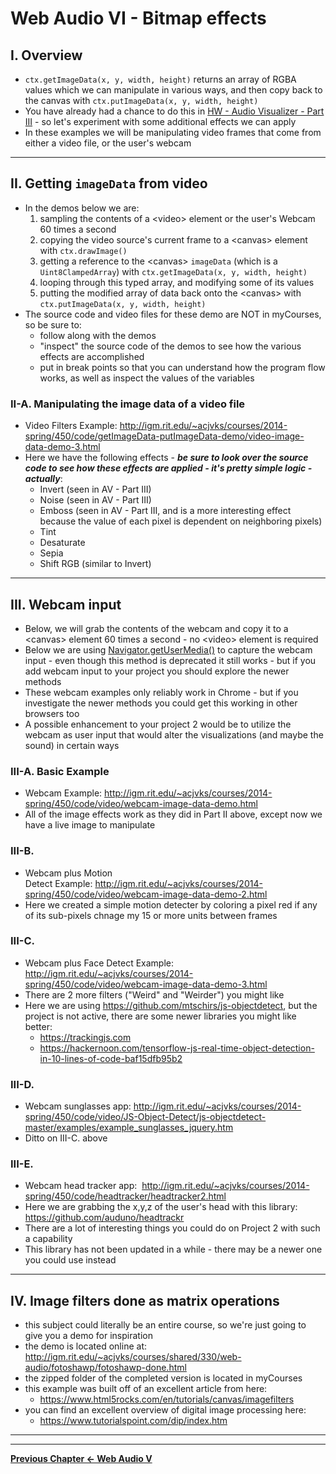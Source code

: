 # Web Audio VI - Bitmap effects

## I. Overview

- `ctx.getImageData(x, y, width, height)` returns an array of RGBA values which we can manipulate in various ways, and then copy back to the canvas with `ctx.putImageData(x, y, width, height)`
- You have already had a chance to do this in [HW - Audio Visualizer - Part III](./HW-AV-2195-3.md) - so let's experiment with some additional effects we can apply
- In these examples we will be manipulating video frames that come from either a video file, or the user's webcam 

<hr>

## II. Getting `imageData` from video
- In the demos below we are:
  1) sampling the contents of a &lt;video> element or the user's Webcam 60 times a second
  2) copying the video source's current frame to a &lt;canvas> element with `ctx.drawImage()`
  3) getting a reference to the &lt;canvas> `imageData` (which is a `Uint8ClampedArray`) with `ctx.getImageData(x, y, width, height)`
  4) looping through this typed array, and modifying some of its values
  5) putting the modified array of data back onto the &lt;canvas> with `ctx.putImageData(x, y, width, height)`
- The source code and video files for these demo are NOT in myCourses, so be sure to:
  - follow along with the demos
  - "inspect" the source code of the demos to see how the various effects are accomplished
  - put in break points so that you can understand how the program flow works, as well as inspect the values of the variables

### II-A. Manipulating the image data of a video file

- Video Filters Example: http://igm.rit.edu/~acjvks/courses/2014-spring/450/code/getImageData-putImageData-demo/video-image-data-demo-3.html
- Here we have the following effects - ***be sure to look over the source code to see how these effects are applied - it's pretty simple logic - actually***:
  - Invert (seen in AV - Part III)
  - Noise (seen in AV - Part III)
  - Emboss (seen in AV - Part III, and is a more interesting effect because the value of each pixel is dependent on neighboring pixels)
  - Tint
  - Desaturate
  - Sepia
  - Shift RGB (similar to Invert)
  
<hr>

## III. Webcam input
- Below, we will grab the contents of the webcam and copy it to a &lt;canvas> element 60 times a second - no  &lt;video> element is required
- Below we are using [Navigator.getUserMedia()](https://developer.mozilla.org/en-US/docs/Web/API/Navigator/getUserMedia) to capture the webcam input - even though this method is deprecated it still works - but if you add webcam input to your project you should explore the newer methods
- These webcam examples only reliably work in Chrome - but if you investigate the newer methods you could get this working in other browsers too
- A possible enhancement to your project 2 would be to utilize the webcam as user input that would alter the visualizations (and maybe the sound) in certain ways

### III-A. Basic Example
- Webcam Example: http://igm.rit.edu/~acjvks/courses/2014-spring/450/code/video/webcam-image-data-demo.html
- All of the image effects work as they did in Part II above, except now we have a live image to manipulate

### III-B. 
- Webcam plus Motion Detect Example: http://igm.rit.edu/~acjvks/courses/2014-spring/450/code/video/webcam-image-data-demo-2.html
- Here we created a simple motion detecter by coloring a pixel red if any of its sub-pixels chnage my 15 or more units between frames

### III-C. 
- Webcam plus Face Detect Example: http://igm.rit.edu/~acjvks/courses/2014-spring/450/code/video/webcam-image-data-demo-3.html
- There are 2 more filters ("Weird" and "Weirder") you might like
- Here we are using https://github.com/mtschirs/js-objectdetect, but the project is not active, there are some newer libraries you might like better:
  - https://trackingjs.com
  - https://hackernoon.com/tensorflow-js-real-time-object-detection-in-10-lines-of-code-baf15dfb95b2
  

### III-D. 
- Webcam sunglasses app: http://igm.rit.edu/~acjvks/courses/2014-spring/450/code/video/JS-Object-Detect/js-objectdetect-master/examples/example_sunglasses_jquery.htm
- Ditto on III-C. above

### III-E. 
- Webcam head tracker app:  http://igm.rit.edu/~acjvks/courses/2014-spring/450/code/headtracker/headtracker2.html
- Here we are grabbing the x,y,z of the user's head with this library: https://github.com/auduno/headtrackr
- There are a lot of interesting things you could do on Project 2 with such a capability
- This library has not been updated in a while - there may be a newer one you could use instead

<hr>

## IV.  Image filters done as matrix operations
- this subject could literally be an entire course, so we're just going to give you a demo for inspiration 
- the demo is located online at: http://igm.rit.edu/~acjvks/courses/shared/330/web-audio/fotoshawp/fotoshawp-done.html
- the zipped folder of the completed version is located in myCourses
- this example was built off of an excellent article from here:
  - https://www.html5rocks.com/en/tutorials/canvas/imagefilters
- you can find an excellent overview of digital image processing here: 
  - https://www.tutorialspoint.com/dip/index.htm


<hr><hr>

**[Previous Chapter <- Web Audio V](demo-web-audio-5.md)**
